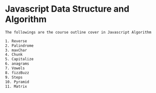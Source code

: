 # Javascript Data Structure and Algorithm

```bash
The followings are the course outline cover in Javascript Algorithm

1. Reverse
2. Palindrome
3. maxChar
4. Chunk
5. Capitalize
6. anagrams
7. Vowels
8. fizzBuzz
9. Steps
10. Pyramid
11. Matrix
```
